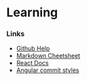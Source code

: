 # Learning

### Links

 - [Github Help](https://help.github.com/articles)
 - [Markdown Cheetsheet](https://github.com/adam-p/markdown-here/wiki/Markdown-Cheatsheet)
 - [React Docs](https://reactjs.org/docs/getting-started.html)
 - [Angular commit styles](https://github.com/angular/angular/blob/master/CONTRIBUTING.md)